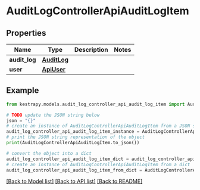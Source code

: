 # AuditLogControllerApiAuditLogItem


## Properties

Name | Type | Description | Notes
------------ | ------------- | ------------- | -------------
**audit_log** | [**AuditLog**](AuditLog.md) |  | 
**user** | [**ApiUser**](ApiUser.md) |  | 

## Example

```python
from kestrapy.models.audit_log_controller_api_audit_log_item import AuditLogControllerApiAuditLogItem

# TODO update the JSON string below
json = "{}"
# create an instance of AuditLogControllerApiAuditLogItem from a JSON string
audit_log_controller_api_audit_log_item_instance = AuditLogControllerApiAuditLogItem.from_json(json)
# print the JSON string representation of the object
print(AuditLogControllerApiAuditLogItem.to_json())

# convert the object into a dict
audit_log_controller_api_audit_log_item_dict = audit_log_controller_api_audit_log_item_instance.to_dict()
# create an instance of AuditLogControllerApiAuditLogItem from a dict
audit_log_controller_api_audit_log_item_from_dict = AuditLogControllerApiAuditLogItem.from_dict(audit_log_controller_api_audit_log_item_dict)
```
[[Back to Model list]](../README.md#documentation-for-models) [[Back to API list]](../README.md#documentation-for-api-endpoints) [[Back to README]](../README.md)


